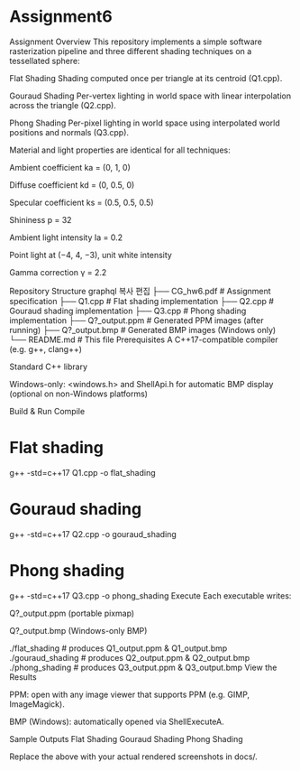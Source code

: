 # Assignment6
 Assignment Overview
This repository implements a simple software rasterization pipeline and three different shading techniques on a tessellated sphere:

Flat Shading
Shading computed once per triangle at its centroid (Q1.cpp).

Gouraud Shading
Per-vertex lighting in world space with linear interpolation across the triangle (Q2.cpp).

Phong Shading
Per-pixel lighting in world space using interpolated world positions and normals (Q3.cpp).

Material and light properties are identical for all techniques:

Ambient coefficient ka = (0, 1, 0)

Diffuse coefficient kd = (0, 0.5, 0)

Specular coefficient ks = (0.5, 0.5, 0.5)

Shininess p = 32

Ambient light intensity Ia = 0.2

Point light at (−4, 4, −3), unit white intensity

Gamma correction γ = 2.2

 Repository Structure
graphql
복사
편집
├── CG_hw6.pdf           # Assignment specification
├── Q1.cpp               # Flat shading implementation
├── Q2.cpp               # Gouraud shading implementation
├── Q3.cpp               # Phong shading implementation
├── Q?_output.ppm        # Generated PPM images (after running)
├── Q?_output.bmp        # Generated BMP images (Windows only)
└── README.md            # This file
 Prerequisites
A C++17-compatible compiler (e.g. g++, clang++)

Standard C++ library

Windows-only: <windows.h> and ShellApi.h for automatic BMP display (optional on non-Windows platforms)

 Build & Run
Compile


# Flat shading
g++ -std=c++17 Q1.cpp -o flat_shading

# Gouraud shading
g++ -std=c++17 Q2.cpp -o gouraud_shading

# Phong shading
g++ -std=c++17 Q3.cpp -o phong_shading
Execute
Each executable writes:

Q?_output.ppm (portable pixmap)

Q?_output.bmp (Windows-only BMP)

./flat_shading      # produces Q1_output.ppm & Q1_output.bmp
./gouraud_shading   # produces Q2_output.ppm & Q2_output.bmp
./phong_shading     # produces Q3_output.ppm & Q3_output.bmp
View the Results

PPM: open with any image viewer that supports PPM (e.g. GIMP, ImageMagick).

BMP (Windows): automatically opened via ShellExecuteA.

 Sample Outputs
Flat Shading	Gouraud Shading	Phong Shading

Replace the above with your actual rendered screenshots in docs/.
